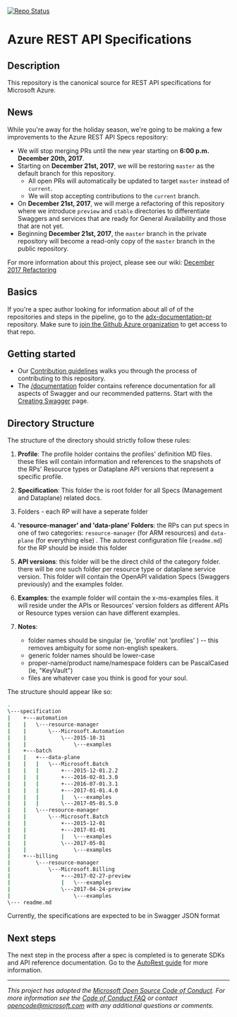[![Repo Status](http://img.shields.io/travis/Azure/azure-rest-api-specs/master.svg?style=flat-square&label=repo-status)](https://travis-ci.org/Azure/azure-rest-api-specs)

# Azure REST API Specifications

## Description

This repository is the canonical source for REST API specifications for Microsoft Azure.

## News

While you're away for the holiday season, we're going to be making a few improvements to the Azure REST API Specs repository:

  - We will stop merging PRs until the new year starting on **6:00 p.m. December 20th, 2017**.
  - Starting on **December 21st, 2017**, we will be restoring `master` as the default branch for this repository.
    - All open PRs will automatically be updated to target `master` instead of `current`.
    - We will stop accepting contributions to the `current` branch.
  - On **December 21st, 2017**, we will merge a refactoring of this repository where we introduce `preview` and `stable` directories to differentiate Swaggers and services that are ready for General Availability and those that are not yet.
  - Beginning **December 21st, 2017**, the `master` branch in the private repository will become a read-only copy of the `master` branch in the public repository.

For more information about this project, please see our wiki:
[December 2017 Refactoring](https://github.com/Azure/azure-rest-api-specs/wiki/December-2017-Refactoring)

## Basics
If you're a spec author looking for information about all of of the repositories and steps in the pipeline, go to the [adx-documentation-pr](https://github.com/Azure/adx-documentation-pr) repository. Make sure to [join the Github Azure organization](http://aka.ms/azuregithub) to get access to that repo.

## Getting started
- Our [Contribution guidelines](./.github/CONTRIBUTING.md) walks you through the process of contributing to this repository.
- The [/documentation](./documentation/) folder contains reference documentation for all aspects of Swagger and our recommended patterns. Start with the [Creating Swagger](./documentation/creating-swagger.md) page.

## Directory Structure

The structure of the directory should strictly follow these rules:

1. **Profile**: The profile holder contains the profiles' definition MD files. these files will contain information and references to the snapshots of the RPs' Resource types or Dataplane API versions that represent a specific profile.

2. **Specification**: This folder the is root folder for all Specs (Management and Dataplane) related docs. 

3. **<RP-Name>** Folders - each RP will have a seperate folder

4. **'resource-manager' and 'data-plane' Folders**: the RPs can put specs in one of two categories: `resource-manager` (for ARM resources) and `data-plane` (for everything else) . The autorest configuration file (`readme.md`) for the RP should be inside this folder 

4. **API versions**: this folder will be the direct child of the category folder. there will be one such folder per resource type or dataplane service version. This folder will contain the OpenAPI validation Specs (Swaggers previously) and the examples folder. 

6. **Examples**: the example folder will contain the x-ms-examples files. it will reside under the APIs or Resources' version folders as different APIs or Resource types version can have different examples. 

7. **Notes**: 
    - folder names should be singular (ie, 'profile' not 'profiles' ) -- this removes ambiguity for some non-english speakers. 
    - generic folder names should be lower-case
    - proper-name/product name/namespace folders can be PascalCased (ie, "KeyVault")
    - files are whatever case you think is good for your soul.


The structure should appear like so:
```bash
.
\---specification
|    +---automation
|    |   \---resource-manager
|    |       \---Microsoft.Automation
|    |           \---2015-10-31
|    |               \---examples
|    +---batch
|    |   +---data-plane
|    |   |   \---Microsoft.Batch
|    |   |       +---2015-12-01.2.2
|    |   |       +---2016-02-01.3.0
|    |   |       +---2016-07-01.3.1
|    |   |       +---2017-01-01.4.0
|    |   |       |   \---examples
|    |   |       \---2017-05-01.5.0
|    |   \---resource-manager
|    |       \---Microsoft.Batch
|    |           +---2015-12-01
|    |           +---2017-01-01
|    |           |   \---examples
|    |           \---2017-05-01
|    |               \---examples
|    +---billing
|        \---resource-manager
|            \---Microsoft.Billing
|                +---2017-02-27-preview
|                |   \---examples
|                \---2017-04-24-preview
|                    \---examples
\--- readme.md
```

Currently, the specifications are expected to be in Swagger JSON format

## Next steps
The next step in the process after a spec is completed is to generate SDKs and API reference documentation. Go to the [AutoRest guide](https://github.com/Azure/autorest) for more information.

---
_This project has adopted the [Microsoft Open Source Code of Conduct](https://opensource.microsoft.com/codeofconduct/). For more information see the [Code of Conduct FAQ](https://opensource.microsoft.com/codeofconduct/faq/) or contact [opencode@microsoft.com](mailto:opencode@microsoft.com) with any additional questions or comments._
